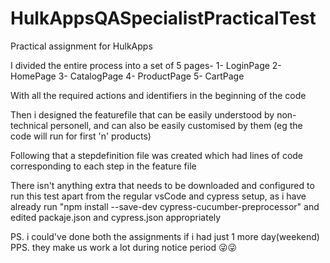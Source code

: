 # HulkAppsQASpecialistPracticalTest
Practical assignment for HulkApps

I divided the entire process into a set of 5 pages-
    1- LoginPage
    2- HomePage
    3- CatalogPage
    4- ProductPage
    5- CartPage

With all the required actions and identifiers in the beginning of the code

Then i designed the featurefile that can be easily understood by non-technical personell, and can also be easily customised by them (eg the code will run for first 'n' products)

Following that a stepdefinition file was created which had lines of code corresponding to each step in the feature file

There isn't anything extra that needs to be downloaded and configured to run this test apart from the regular vsCode and cypress setup, as i have already run "npm install --save-dev cypress-cucumber-preprocessor" and edited packaje.json and cypress.json appropriately

PS. i could've done both the assignments if i had just 1 more day(weekend)
PPS. they make us work a lot during notice period 😜😜
